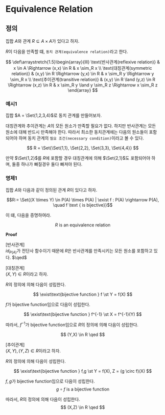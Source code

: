 # Equivalence Relation

## 정의
집합 $A$와 관계 $R \subseteq A \times A$가 있다고 하자.

$R$이 다음을 만족할 떄, `동치 관계(equivalence relation)`라고 한다.

$$ \def\arraystretch{1.5}\begin{array}{lll} \text{반사관계(reflexive relation)} & x \in A \Rightarrow (x,x) \in R & x \sim_R x \\ \text{대칭관계(symmetric relation)} & (x,y) \in R \Rightarrow (y,x) \in R & x \sim_R y \Rightarrow y \sim_R x \\ \text{추이관계(transitive relation)} & (x,y) \in R \land (y,z) \in R \Rightarrow (x,z) \in R & x \sim_R y \land y \sim_R z \Rightarrow x \sim_R z \end{array} $$

### 예시1

집합 $A = \Set{1,2,3,4}$로 동치 관계를 만들어보자.

대칭관계와 추이관계는 $A$의 모든 원소가 만족할 필요가 없다. 하지만 반사관계는 모든 원소에 대해 반드시 만족해야 한다. 따라서 최소한 동치관계에는 다음의 원소들이 포함되어야 하며 동치 관계의 `필요 조건(necessary condition)`이라고 볼 수 있다.

$$ R = \Set{\Set{1,1}, \Set{2,2}, \Set{3,3}, \Set{4,4}} $$

만약 $\Set{1,2}$를 $R$에 포함할 경우 대칭관계에 의해 $\Set{2,1}$도 포함되어야 하며, 둘중 하나가 빠질경우 둘다 빠져야 된다.

### 명제1
집합 $A$와 다음과 같이 정의된 관계 $R$이 있다고 하자.

$$R:= \Set{(X \times Y) \in P(A) \times P(A) | \exist f : P(A) \rightarrow P(A), \quad f \text { is bijective}}$$

이 떄, 다음을 증명하여라.

$$R \text{ is an equivalence relation}$$

**Proof**

[반사관계]  
$id_{P(A)}$가 전단사 함수이기 때문에 $R$은 반사관계를 만족시키는 모든 원소를 포함하고 있다. $\qed$

[대칭관계]  
$(X,Y) \in R$이라고 하자.

$R$의 정의에 의해 다음이 성립한다.

$$ \exist\text{bijective function } f \st Y = f(X) $$

$f$가 bijective function임으로 다음이 성립한다.

$$ \exist\text{bijective function } f^{-1} \st X = f^{-1}(Y) $$

따라서, $f^{-1}$가 bijective function임으로 $R$의 정의에 의해 다음이 성립한다.

$$ (Y,X) \in R \qed $$

[추이관계]  
$(X,Y),(Y,Z) \in R$이라고 하자.

$R$의 정의에 의해 다음이 성립한다.

$$ \exist\text{bijective function } f,g \st Y = f(X), Z = (g \circ f)(X) $$

$f,g$가 bijective function임으로 다음이 성립한다.
$$ g \circ f \text{ is a bijective function}  $$

따라서, $R$의 정의에 의해 다음이 성립한다.
$$ (X,Z) \in R \qed $$